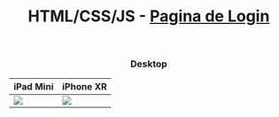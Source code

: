 <div align="center">
<h1>HTML/CSS/JS - <a href="https://loginpageflamebox.netlify.app/">Pagina de Login</a> </h1>
 </div>
<br>
<div align="center">
<h3>Desktop</h3>
 
 
| iPad Mini | iPhone XR  |
| ------------------- | ------------------- |
| <img src="https://github.com/Samuraiflamesf/Page_Login01/blob/main/components/img/iPad%20Mini.png?raw=true"> | <img src="https://github.com/Samuraiflamesf/Page_Login01/blob/main/components/img/iPhone%20XR.png?raw=true"> |
 
</div>
